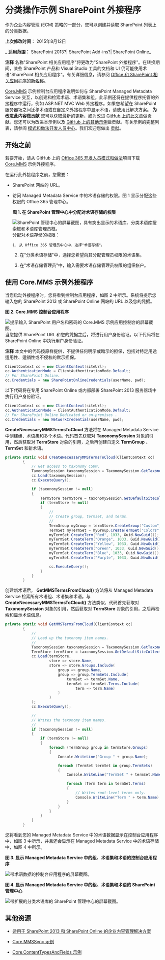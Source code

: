 ﻿
# 分类操作示例 SharePoint 外接程序
作为企业内容管理 (ECM) 策略的一部分，您可以创建并读取 SharePoint 列表上的分类数据。

 **上次修改时间：** 2015年8月12日

 _ **适用范围：** SharePoint 2013?| SharePoint Add-ins?| SharePoint Online_

 **注释**  名称"SharePoint 相关应用程序"将更改为"SharePoint 外接程序"。在转换期间，某些 SharePoint 产品和 Visual Studio 工具的文档和 UI 仍可能使用术语"SharePoint 相关应用程序"。有关详细信息，请参阅 [Office 和 SharePoint 相关应用程序的新名称](05b07b04-6c8b-4b7e-bd86-e32c589dfead.md#bk_newname)。

[Core.MMS](https://github.com/OfficeDev/PnP/tree/dev/Samples/Core.MMS) 示例控制台应用程序说明如何与 SharePoint Managed Metadata Service 交互，以创建和检索术语、术语集和组。此示例还将在提供程序托管的外接程序中运行，例如 ASP.NET MVC Web 外接程序。如果您希望在 SharePoint 服务器场之间迁移术语或在自定义外接程序中显示术语，请使用此解决方案。
 **为改进此内容做贡献**
您可以获取最新的更新，或为改进 [GitHub 上的此文章](https://github.com/OfficeDev/PnP-Guidance/blob/master/articles/Taxonomy-operations-sample-app-for-SharePoint.md)做贡献。您还可以为改进本示例以及 [GitHub 上的其他示例](https://github.com/OfficeDev/PnP)做贡献。有关示例的完整列表，请参阅 [模式和做法开发人员中心](http://dev.office.com/patterns-and-practices)。我们欢迎您做出 [贡献](https://github.com/OfficeDev/PnP/wiki/contributing-to-Office-365-developer-patterns-and-practices)。 

## 开始之前

若要开始，请从 GitHub 上的 [Office 365 开发人员模式和做法](https://github.com/OfficeDev/PnP/tree/dev)项目下载 [Core.MMS](https://github.com/OfficeDev/PnP/tree/dev/Samples/Core.MMS) 示例外接程序。

在运行此外接程序之前，您需要：


- SharePoint 网站的 URL。
    
- 访问 Managed Metadata Service 中的术语存储的权限。图 1 显示分配这些权限的 Office 365 管理中心。 
    
    **图 1. 在 SharePoint 管理中心中分配对术语存储的权限**

    ![SharePoint 管理中心的屏幕截图，具有突出显示的术语库、分类术语库搜索框和术语库管理员框。](media/5a9d8c07-afce-4d9e-b0d1-10b28e089278.png)
    分配对术语存储的权限：
    

      1. 从 Office 365 管理员中心中，选择"术语存储"。
    
  2. 在"分类术语存储"中，选择您希望向其分配管理员权限的术语集。
    
  3. 在"术语存储管理员"中，输入需要术语存储管理员权限的组织帐户。
    

## 使用 Core.MMS 示例外接程序

当您启动外接程序时，您将看到控制台应用程序，如图 2 中所示。系统将提示您输入您的 SharePoint 2013 或 SharePoint Online 网站的 URL 以及您的凭据。 


**图 2. Core.MMS 控制台应用程序**

![提示输入 SharePoint 用户名和密码的 Core.MMS 示例应用控制台的屏幕截图。](media/5ddaf3f1-2d7c-4818-9a9a-b0e905226db5.png)当您提供 SharePoint URL 和您的凭据之后，将进行用户身份验证。以下代码将在 SharePoint Online 中执行用户身份验证。


    
 **注释**  本文中的代码按原样提供，不提供任何明示或暗示的担保，包括对特定用途适用性、适销性或不侵权的默示担保。




```C#
ClientContext cc = new ClientContext(siteUrl);
cc.AuthenticationMode = ClientAuthenticationMode.Default;
// For SharePoint Online.
cc.Credentials = new SharePointOnlineCredentials(userName, pwd);

```

以下代码将在专用 SharePoint Online 或内部部署 SharePoint 2013 服务器场中执行用户身份验证。




```C#
ClientContext cc = new ClientContext(siteUrl);
cc.AuthenticationMode = ClientAuthenticationMode.Default;
// For SharePoint Online Dedicated or on-premises .
cc.Credentials = new NetworkCredential(userName, pwd);

```

 **CreateNecessaryMMSTermsToCloud** 方法将在 Managed Metadata Service 中创建组、术语集和多个术语。代码首先获取对 **TaxonomySession** 对象的引用，然后获取对 **TermStore** 对象的引用，之后再创建自定义 **TermGroup** 、 **TermSet** 和新术语。




```C#
private static void CreateNecessaryMMSTermsToCloud(ClientContext cc)
        {
            // Get access to taxonomy CSOM.
            TaxonomySession taxonomySession = TaxonomySession.GetTaxonomySession(cc);
            cc.Load(taxonomySession);
            cc.ExecuteQuery();

            if (taxonomySession != null)
            {
                TermStore termStore = taxonomySession.GetDefaultSiteCollectionTermStore();
                if (termStore != null)
                {
                    //
                    // Create group, termset, and terms.
                    //
                    TermGroup myGroup = termStore.CreateGroup("Custom", Guid.NewGuid());
                    TermSet myTermSet = myGroup.CreateTermSet("Colors", Guid.NewGuid(), 1033);
                    myTermSet.CreateTerm("Red", 1033, Guid.NewGuid());
                    myTermSet.CreateTerm("Orange", 1033, Guid.NewGuid());
                    myTermSet.CreateTerm("Yellow", 1033, Guid.NewGuid());
                    myTermSet.CreateTerm("Green", 1033, Guid.NewGuid());
                    myTermSet.CreateTerm("Blue", 1033, Guid.NewGuid());
                    myTermSet.CreateTerm("Purple", 1033, Guid.NewGuid());

                    cc.ExecuteQuery();
                }
            }
        }

```

创建新术语后， **GetMMSTermsFromCloud()** 方法将从 Managed Metadata Service 检索所有术语组、术语集和术语。与 **CreateNecessaryMMSTermsToCloud()** 方法类似，代码首先获取对 **TaxonomySession** 对象的引用，然后获取对 **TermStore** 对象的引用，之后再检索和显示术语信息。




```C#
private static void GetMMSTermsFromCloud(ClientContext cc)
        {
            //
            // Load up the taxonomy item names.
            //
            TaxonomySession taxonomySession = TaxonomySession.GetTaxonomySession(cc);
            TermStore termStore = taxonomySession.GetDefaultSiteCollectionTermStore();
            cc.Load(termStore,
                    store => store.Name,
                    store => store.Groups.Include(
                        group => group.Name,
                        group => group.TermSets.Include(
                            termSet => termSet.Name,
                            termSet => termSet.Terms.Include(
                                term => term.Name)
                        )
                    )
            );
            cc.ExecuteQuery();

            //
            // Writes the taxonomy item names.
            //
            if (taxonomySession != null)
            {
                if (termStore != null)
                {
                    foreach (TermGroup group in termStore.Groups)
                    {
                        Console.WriteLine("Group " + group.Name);

                        foreach (TermSet termSet in group.TermSets)
                        {
                            Console.WriteLine("TermSet " + termSet.Name);

                            foreach (Term term in termSet.Terms)
                            {
                                // Writes root-level terms only.
                                Console.WriteLine("Term " + term.Name);
                            }
                        }
                    }
                }
            }
        }

```

您将看到您的 Managed Metadata Service 中的术语数据显示在控制台应用程序中，如图 3 中所示，并且还会显示在 Managed Metadata Service 中的术语存储中，如图 4 中所示。


**图 3. 显示 Managed Metadata Service 中的组、术语集和术语的控制台应用程序**

![带术语数据的控制台应用程序的屏幕截图。](media/a8907a10-8b4d-463f-89bc-811f9af4b34e.png)


**图 4. 显示 Managed Metadata Service 中的组、术语集和术语的 SharePoint 管理中心**

![带扩展的分类术语库的 SharePoint 管理中心的屏幕截图。](media/9e623deb-569b-457a-ad1c-fa6d0d4d0a38.png)


## 其他资源



- [适用于 SharePoint 2013 和 SharePoint Online 的企业内容管理解决方案](Enterprise-Content-Management-solutions-for-SharePoint-2013-and-SharePoint-Online.md)
    
- [Core.MMSSync 示例](https://github.com/OfficeDev/PnP/tree/dev/Samples/Core.MMSSync)
    
- [Core.ContentTypesAndFields 示例](https://github.com/OfficeDev/PnP/tree/dev/Scenarios/Core.ContentTypesAndFields)
    

